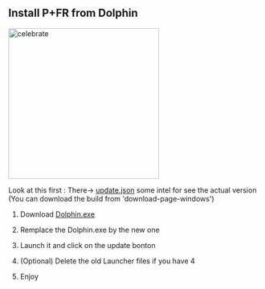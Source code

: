 
<footer>

## Install P+FR from Dolphin

<img src="(https://github.com/Kenmak77/skills-github-pages/blob/main/French%20PM%20logo3.png?raw=true)" alt=celebrate width=300 align=center/>

Look at this first :
There-> [update.json](https://kenmak77.github.io/skills-github-pages/update.json) some intel for see the actual version (You can download the build from 'download-page-windows')

1. Download [Dolphin.exe](https://github.com/Kenmak77/skills-github-pages/raw/refs/heads/main/Dolphin.exe)

2. Remplace the Dolphin.exe by the new one

3. Launch it and click on the update bonton

4. (Optional) Delete the old Launcher files if you have 4

5. Enjoy

</footer>
